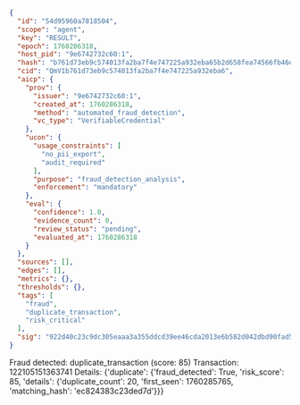 ```json
{
  "id": "54d95960a7818504",
  "scope": "agent",
  "key": "RESULT",
  "epoch": 1760286318,
  "host_pid": "9e6742732c60:1",
  "hash": "b761d73eb9c574013fa2ba7f4e747225a932eba65b2d658fea74566fb46e8ee4",
  "cid": "QmV1b761d73eb9c574013fa2ba7f4e747225a932eba6",
  "aicp": {
    "prov": {
      "issuer": "9e6742732c60:1",
      "created_at": 1760286318,
      "method": "automated_fraud_detection",
      "vc_type": "VerifiableCredential"
    },
    "ucon": {
      "usage_constraints": [
        "no_pii_export",
        "audit_required"
      ],
      "purpose": "fraud_detection_analysis",
      "enforcement": "mandatory"
    },
    "eval": {
      "confidence": 1.0,
      "evidence_count": 0,
      "review_status": "pending",
      "evaluated_at": 1760286318
    }
  },
  "sources": [],
  "edges": [],
  "metrics": {},
  "thresholds": {},
  "tags": [
    "fraud",
    "duplicate_transaction",
    "risk_critical"
  ],
  "sig": "922d40c23c9dc305eaaa3a355ddcd39ee46cda2013e6b582d042dbd90fad581b"
}
```

Fraud detected: duplicate_transaction (score: 85)
Transaction: 122105151363741
Details: {'duplicate': {'fraud_detected': True, 'risk_score': 85, 'details': {'duplicate_count': 20, 'first_seen': 1760285765, 'matching_hash': 'ec824383c23ded7d'}}}